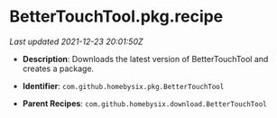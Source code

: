 # BetterTouchTool.pkg.recipe

_Last updated 2021-12-23 20:01:50Z_

- **Description**: Downloads the latest version of BetterTouchTool and creates a package.

- **Identifier**: `com.github.homebysix.pkg.BetterTouchTool`

- **Parent Recipes**: `com.github.homebysix.download.BetterTouchTool`
